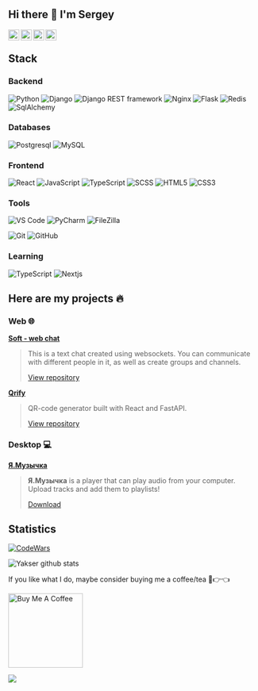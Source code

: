 ## Hi there 👋 I'm Sergey

<a href="https://yakser.tech" title="My personal website">
  <img align="left" alt="Telegram" width="22px" src="https://yakser.tech/images/favicons/favicon.png">
</a>
<a href="mailto:sergeyyaksanov@yandex.ru" title="Email">
  <img align="left" alt="Email" width="22px" src="https://cdn.icon-icons.com/icons2/294/PNG/128/Mail_31108.png" />
</a>
<a href="https://t.me/y4ks3r" title="Telegram">
  <img align="left" alt="Telegram" width="22px" src="https://camo.githubusercontent.com/5c1975da7d9ab735ceb71c57b6c7e48ff3e08ca4/68747470733a2f2f6564656e742e6769746875622e696f2f537570657254696e7949636f6e732f696d616765732f7376672f74656c656772616d2e737667">
</a>
<a href="https://vk.com/yakser" title="VK">
  <img align="left" alt="VK" width="22px" src="https://upload.wikimedia.org/wikipedia/commons/thumb/2/21/VK.com-logo.svg/2048px-VK.com-logo.svg.png" />
</a>
<br>

## Stack

### Backend

![Python](https://img.shields.io/badge/-Python-FFC6D7?style=flat-square&logo=Python)
![Django](https://img.shields.io/badge/-Django-092D1F?style=flat-square&logo=Django)
![Django REST framework](https://img.shields.io/badge/-Django%20REST%20framework-A30000?style=flat-square&logo=drf)
![Nginx](https://img.shields.io/badge/-Nginx-009400?style=flat-square&logo=nginx)
![Flask](https://img.shields.io/badge/-Flask-black?style=flat-square&logo=Flask)
![Redis](https://img.shields.io/badge/-Redis-161F31?style=flat-square&logo=redis)
![SqlAlchemy](https://img.shields.io/badge/-SqlAlchemy-FCA121?style=flat-square&logo=SqlAlchemy)

### Databases

![Postgresql](https://img.shields.io/badge/-Postgresql-white?style=flat-square&logo=Postgresql)
![MySQL](https://img.shields.io/badge/-MySQL-white?style=flat-square&logo=MySQL)

### Frontend

![React](https://img.shields.io/badge/-React-202020?style=flat-square&logo=react)
![JavaScript](https://img.shields.io/badge/-JavaScript-F7DF1C?style=flat-square&logo=javascript&logoColor=white&color=%23FFCE5A)
![TypeScript](https://img.shields.io/badge/-TypeScript-007ACC?style=flat-square&logo=typescript&logoColor=white)
![SCSS](https://img.shields.io/badge/-SCSS-94476E?style=flat-square&logo=SASS)
![HTML5](https://img.shields.io/badge/-HTML5-%23E44D27?style=flat-square&logo=html5&logoColor=ffffff)
![CSS3](https://img.shields.io/badge/-CSS3-%231572B6?style=flat-square&logo=css3)

### Tools

![VS Code](https://img.shields.io/badge/VSCode-white?style=flat-square&logo=visualstudiocode&logoColor=0173C1)
![PyCharm](https://img.shields.io/badge/PyCharm-white?style=flat-square&logo=pycharm&logoColor=black)
![FileZilla](https://img.shields.io/badge/-FileZilla-B40000?style=flat-square&logo=filezilla)

![Git](https://img.shields.io/badge/-Git-black?style=flat-square&logo=git)
![GitHub](https://img.shields.io/badge/-GitHub-181717?style=flat-square&logo=github)

### Learning

![TypeScript](https://img.shields.io/badge/-TypeScript-007ACC?style=flat-square&logo=typescript&logoColor=white)
![Nextjs](https://img.shields.io/badge/-NextJS-000000?style=flat-square&logo=nextjs&logoColor=white)

## Here are my projects 🔥

### Web 🌐

[**Soft - web chat**](https://github.com/Yakser/django-websocket-chat)

>This is a text chat created using websockets. You can communicate with different people in it, as well as create groups and channels.
> 
>[View repository](https://github.com/Yakser/django-websocket-chat)

[**Qrify**](https://react-qrcode-generator.herokuapp.com)
>QR-code generator built with React and FastAPI.
>
> [View repository](https://github.com/Yakser/QRCodeGenerator)
> 

### Desktop 💻

[**Я.Музычка**](https://github.com/Yakser/Ya.Musichka)
>**Я.Музычка** is a player that can play audio from your computer. Upload tracks and add them to playlists!
>
> [Download](https://yadi.sk/d/eJMPP2OCAINtDA)

## Statistics

<a href="https://www.codewars.com/users/Yakser">
 <img src="https://www.codewars.com/users/Yakser/badges/micro" alt="CodeWars">
</a>

![Yakser github stats](https://github-readme-stats.vercel.app/api?username=Yakser&show_icons=true&theme=dracula&include_all_commits=true&count_private=true)

If you like what I do, maybe consider buying me a coffee/tea 🥺👉👈

<a href="https://www.buymeacoffee.com/yakser" target="_blank"><img src="https://cdn.buymeacoffee.com/buttons/v2/default-red.png" alt="Buy Me A Coffee" width="150" ></a>

![](https://visitor-badge.glitch.me/badge?page_id=yakser.yakser)
